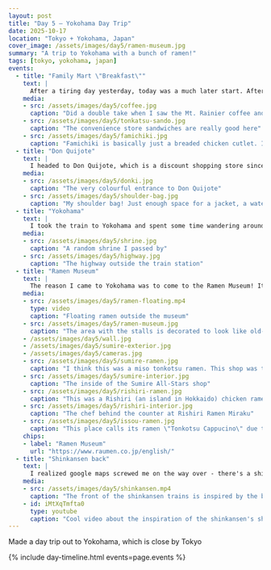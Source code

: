 ```yaml
---
layout: post
title: "Day 5 — Yokohama Day Trip"
date: 2025-10-17
location: "Tokyo + Yokohama, Japan"
cover_image: /assets/images/day5/ramen-museum.jpg
summary: "A trip to Yokohama with a bunch of ramen!"
tags: [tokyo, yokohama, japan]
events:
  - title: "Family Mart \"Breakfast\""
    text: |
      After a tiring day yesterday, today was a much later start. After getting ready I headed to Family Mart, one of Japan's "big three" convenience stores (the other 2 being 7-Eleven and Lawson's). For my "breakfast" I had some coffee, a tonkatsu sandwich and "famichiki".
    media:
    - src: /assets/images/day5/coffee.jpg
      caption: "Did a double take when I saw the Mt. Rainier coffee and had to get it"
    - src: /assets/images/day5/tonkatsu-sando.jpg
      caption: "The convenience store sandwiches are really good here"
    - src: /assets/images/day5/famichiki.jpg
      caption: "Famichiki is basically just a breaded chicken cutlet. I wanted to try it since it has something of a cult-like following online. I got the spicy famichiki and it was surprisingly actually quite spicy. Yum!"
  - title: "Don Quijote"
    text: |
      I headed to Don Quijote, which is a discount shopping store since I had forgotten to bring a drawstring bag (for ease of carrying stuff around without my whole backpack). I didn't find one, but I did pick up this neat little shoulder bag and used that during the day.
    media:
    - src: /assets/images/day5/donki.jpg
      caption: "The very colourful entrance to Don Quijote"
    - src: /assets/images/day5/shoulder-bag.jpg
      caption: "My shoulder bag! Just enough space for a jacket, a water bottle and my power bank"
  - title: "Yokohama"
    text: |
      I took the train to Yokohama and spent some time wandering around.
    media:
    - src: /assets/images/day5/shrine.jpg
      caption: "A random shrine I passed by"
    - src: /assets/images/day5/highway.jpg
      caption: "The highway outside the train station"
  - title: "Ramen Museum"
    text: |
      The reason I came to Yokohama was to come to the Ramen Museum! It had a bunch of information about the history of ramen, and more importantly several stalls where you could try slightly scaled down bowls of ramen and try a variety of different types.
    media:
    - src: /assets/images/day5/ramen-floating.mp4
      type: video
      caption: "Floating ramen outside the museum"
    - src: /assets/images/day5/ramen-museum.jpg
      caption: "The area with the stalls is decorated to look like old-timey Japan"
    - /assets/images/day5/wall.jpg
    - /assets/images/day5/sumire-exterior.jpg
    - /assets/images/day5/cameras.jpg
    - src: /assets/images/day5/sumire-ramen.jpg
      caption: "I think this was a miso tonkotsu ramen. This shop was the \"Sumire All-Stars\" shop for October, essentially rotating through a bunch of chefs who were the disciples of an old shop in Sapporo named \"Sumire Ramen\". This was really good, with a strong porky flavour (probably from all that pork fat on top)."
    - src: /assets/images/day5/sumire-interior.jpg
      caption: "The inside of the Sumire All-Stars shop"
    - src: /assets/images/day5/rishiri-ramen.jpg
      caption: "This was a Rishiri (an island in Hokkaido) chicken ramen, which had a scorched soy-sauce base and lots of Rishiri kelp. Very tasty!"
    - src: /assets/images/day5/rishiri-interior.jpg
      caption: "The chef behind the counter at Rishiri Ramen Miraku"
    - src: /assets/images/day5/issou-ramen.jpg
      caption: "This place calls its ramen \"Tonkotsu Cappucino\" due to how they extract every last bit of flavour from the pork bones and concentrate it. This was my favourite of the three I tried because of that strong taste!"
    chips:
    - label: "Ramen Museum"
      url: "https://www.raumen.co.jp/english/"
  - title: "Shinkansen back"
    text: |
      I realized google maps screwed me on the way over - there's a shinkansen (bullet train) between Tokyo and Yokohama that I could've taken! Actually, I think it was just saving me a bunch of money but I wanted to ride the fast train 😅. I did on the way back, which made a ~50 minute journey take ~25 minutes instead!
    media:
    - src: /assets/images/day5/shinkansen.mp4
      caption: "The front of the shinkansen trains is inspired by the beak of the kingfisher"
    - id: iMtXqTmfta0
      type: youtube
      caption: "Cool video about the inspiration of the shinkansen's shape"
---
```


Made a day trip out to Yokohama, which is close by Tokyo

{% include day-timeline.html events=page.events %}
